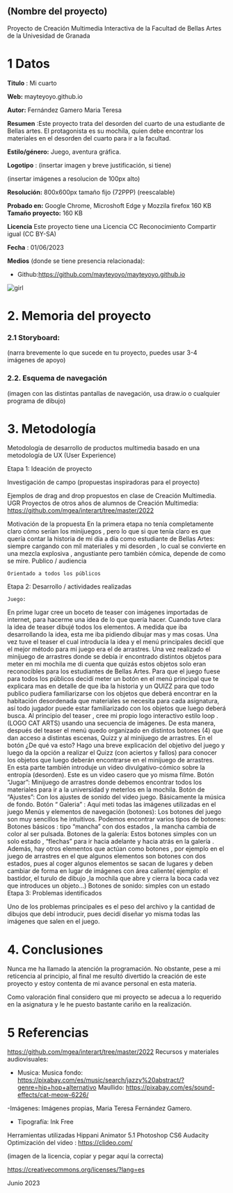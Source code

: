 ## (Nombre del proyecto)

Proyecto de Creación Multimedia Interactiva de la  Facultad de Bellas Artes de la Univesidad de Granada



# 1 Datos 



**Titulo** : Mi cuarto 

**Web:**  mayteyoyo.github.io

**Autor:**  Fernández Gamero Maria Teresa 

**Resumen** :Este proyecto trata del desorden del cuarto de una estudiante de Bellas artes.
El protagonista es su mochila, quien debe encontrar los materiales en el desorden del cuarto para ir a la facultad. 


**Estilo/género:**  Juego, aventura gráfica.

**Logotipo** : (insertar imagen y breve justificación, si  tiene) 

(insertar imágenes a resolucion de 100px alto)

**Resolución:** 800x600px tamaño fijo (72PPP) (reescalable)

**Probado en:**  Google Chrome, Microshoft Edge y Mozzila firefox
160 KB
**Tamaño proyecto:** 160 KB

**Licencia** Este proyecto tiene una Licencia CC Reconocimiento Compartir igual (CC BY-SA)

**Fecha** : 01/06/2023

**Medios** (donde se tiene presencia relacionada):

- Github:https://github.com/mayteyoyo/mayteyoyo.github.io



![girl](https://github.com/mgea/cmi20/blob/master/WalkingGirl_front01.png)

# 2. Memoria del proyecto 

### 2.1 Storyboard: 



(narra brevemente lo que sucede en tu proyecto, puedes usar 3-4 imágenes de apoyo)



### 2.2. Esquema de navegación 



(imagen con las distintas pantallas de navegación, usa draw.io o cualquier programa de dibujo)







# 3. Metodología

Metodología de desarrollo de productos multimedia basado en una metodología de UX (User Experience)

Etapa 1: Ideación de proyecto

Investigación de campo (propuestas inspiradoras para el proyecto)

Ejemplos de drag and drop propuestos en clase de Creación Multimedia. UGR
Proyectos de otros años de alumnos de Creación Multimedia: https://github.com/mgea/interart/tree/master/2022


Motivación de la propuesta
En la primera etapa no tenía completamente claro cómo serían los minijuegos , pero  lo que si que tenía claro es que quería contar la historia de mi día a día como estudiante de Bellas Artes: siempre cargando con mil materiales y mi desorden , lo cual se convierte en una mezcla explosiva , angustiante pero también cómica, depende de como se mire. 
Publico / audiencia

    Orientado a todos los públicos 

Etapa 2: Desarrollo / actividades realizadas

    Juego: 
En prime lugar cree un boceto de teaser con imágenes importadas de internet, para hacerme una idea de lo que quería hacer. 
Cuando tuve clara la idea de teaser dibujé todos los elementos. A medida que iba desarrollando la idea, esta me iba pidiendo dibujar mas y mas cosas. Una vez tuve el teaser el cual introducía la idea y el menú principales   decidí que el mejor método para mi juego era el de arrastres. 
Una vez realizado el minijuego de arrastres donde se debía ir encontrado distintos objetos para meter en mi mochila me di cuenta que quizás estos objetos solo eran reconocibles para los estudiantes de Bellas Artes. Para que el juego fuese para todos los públicos decidí meter un botón en el menú principal que te explicara mas en detalle de que iba la historia y un QUIZZ para que todo publico pudiera familiarizarse con los objetos que deberá encontrar en la habitación desordenada que materiales se necesita para cada asignatura, así todo jugador puede estar familiarizado con los objetos que luego deberá busca.
Al principio del teaser , cree mi propio logo interactivo estilo loop . (LOGO CAT ARTS) usando una secuencia de imágenes. 
De esta manera, después del teaser el menú quedo organizado en distintos botones (4) que dan acceso a distintas escenas, Quizz  y al minijuego de arrastres.
En el botón ¿De qué va esto? Hago una breve explicación del objetivo del juego y luego da la opción a realizar el Quizz (con aciertos y fallos) para conocer los objetos que luego deberán encontrarse en el minijuego de arrastres.  
En esta parte también introduje un video divulgativo-cómico sobre la entropía (desorden). Este es un video casero que yo misma filme.
Botón “Jugar”: Minijuego de arrastres donde debemos encontrar todos los materiales para ir a la universidad y meterlos en la mochila. 
Botón de “Ajustes”: Con los ajustes de sonido del video juego. Básicamente la música de fondo.
Botón “ Galeria” : Aquí meti todas las imágenes utilizadas en el juego 
   Menús y elementos de navegación (botones): Los botones del juego son muy sencillos he intuitivos. Podemos encontrar varios tipos de botones:
Botones básicos : tipo “mancha” con dos estados , la mancha cambia de color al ser pulsada. 
Botones de la galería: Estos botones simples con un solo estado , “flechas” para ir hacia adelante y hacia atrás en la galería . 
Además, hay otros elementos que actúan como botones , por ejemplo en el juego de arrastres en el que algunos elementos son botones con dos estados, pues al coger algunos elementos se sacan de lugares y deben cambiar de forma  en lugar de imágenes con área caliente( ejemplo: el bastidor, el turulo de dibujo ,la mochila que abre y cierra la boca cada vez que introduces un objeto…)
Botones de sonido: simples con un estado 
Etapa 3: Problemas identificados

Uno de los problemas principales es el peso del archivo y la cantidad de dibujos que debí introducir, pues decidí diseñar yo misma todas las imágenes que salen en el juego. 



# 4. Conclusiones 

Nunca me ha llamado la atención la programación. No obstante, pese a mi reticencia al principio, al final me resultó divertido la creación de este proyecto y estoy contenta de mi avance personal en esta materia. 

Como valoración final considero que mi proyecto se adecua a lo requerido en la asignatura y le he puesto bastante cariño en la realización. 






# 5 Referencias 

https://github.com/mgea/interart/tree/master/2022
Recursos y materiales audiovisuales:
- Musica:
    Musica fondo:       https://pixabay.com/es/music/search/jazzy%20abstract/?genre=hip+hop+alternativo
    Maullido:           https://pixabay.com/es/sound-effects/cat-meow-6226/

-Imágenes: Imágenes propias, Maria Teresa Fernández Gamero.
- Tipografía: Ink Free

Herramientas utilizadas
    Hippani Animator 5.1
    Photoshop CS6
    Audacity
    Optimización del video : https://clideo.com/
  




(imagen de la licencia, copiar y pegar aquí la correcta)

https://creativecommons.org/licenses/?lang=es

Junio 2023
